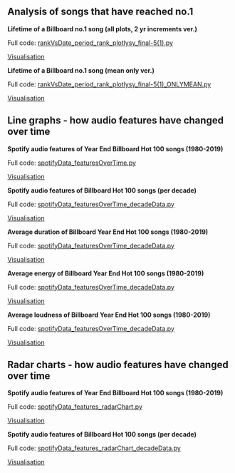 <h2>Analysis of songs that have reached no.1</h2>

**Lifetime of a Billboard no.1 song (all plots, 2 yr increments ver.)**

Full code: [rankVsDate_period_rank_plotlysy_final-5(1).py](rankVsDate_period_rank_plotlysy_final-5(1).py)

[Visualisation](https://chart-studio.plot.ly/~thisistiff/30/#/)


**Lifetime of a Billboard no.1 song (mean only ver.)**

Full code: [rankVsDate_period_rank_plotlysy_final-5(1)_ONLYMEAN.py](rankVsDate_period_rank_plotlysy_final-5(1)_ONLYMEAN.py)

[Visualisation](https://chart-studio.plot.ly/~thisistiff/39)





<h2>Line graphs - how audio features have changed over time</h2>

**Spotify audio features of Year End Billboard Hot 100 songs (1980-2019)**

Full code: [spotifyData_featuresOverTime.py](spotifyData_featuresOverTime.py)

[Visualisation](https://chart-studio.plot.ly/~thisistiff/11)


**Spotify audio features of Billboard Hot 100 songs (per decade)**

Full code: [spotifyData_featuresOverTime_decadeData.py](spotifyData_featuresOverTime_decadeData.py)

[Visualisation](https://chart-studio.plot.ly/~thisistiff/4)


**Average duration of Billboard Year End Hot 100 songs (1980-2019)**

Full code: [spotifyData_featuresOverTime_decadeData.py](spotifyData_featuresOverTime_decadeData.py)

[Visualisation](https://chart-studio.plot.ly/~thisistiff/23)


**Average energy of Billboard Year End Hot 100 songs (1980-2019)**

Full code: [spotifyData_featuresOverTime_decadeData.py](spotifyData_featuresOverTime_decadeData.py)

[Visualisation](https://chart-studio.plot.ly/~thisistiff/14)


**Average loudness of Billboard Year End Hot 100 songs (1980-2019)**

Full code: [spotifyData_featuresOverTime_decadeData.py](spotifyData_featuresOverTime_decadeData.py)

[Visualisation](https://chart-studio.plot.ly/~thisistiff/25)





<h2>Radar charts - how audio features have changed over time</h2>

**Spotify audio features of Year End Billboard Hot 100 songs (1980-2019)**

Full code: [spotifyData_features_radarChart.py](spotifyData_features_radarChart.py)

[Visualisation](https://chart-studio.plot.ly/~thisistiff/8)


**Spotify audio features of Billboard Hot 100 songs (per decade)**

Full code: [spotifyData_features_radarChart_decadeData.py](spotifyData_features_radarChart_decadeData.py)

[Visualisation](https://chart-studio.plot.ly/~thisistiff/1)
